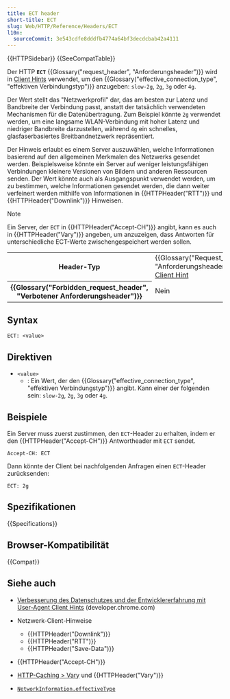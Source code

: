 ```yaml
---
title: ECT header
short-title: ECT
slug: Web/HTTP/Reference/Headers/ECT
l10n:
  sourceCommit: 3e543cdfe8dddfb4774a64bf3decdcbab42a4111
---
```


{{HTTPSidebar}} {{SeeCompatTable}}

Der HTTP **`ECT`** {{Glossary("request_header", "Anforderungsheader")}} wird in [Client Hints](/de/docs/Web/HTTP/Guides/Client_hints) verwendet, um den {{Glossary("effective_connection_type", "effektiven Verbindungstyp")}} anzugeben: `slow-2g`, `2g`, `3g` oder `4g`.

Der Wert stellt das "Netzwerkprofil" dar, das am besten zur Latenz und Bandbreite der Verbindung passt, anstatt der tatsächlich verwendeten Mechanismen für die Datenübertragung. Zum Beispiel könnte `2g` verwendet werden, um eine langsame WLAN-Verbindung mit hoher Latenz und niedriger Bandbreite darzustellen, während `4g` ein schnelles, glasfaserbasiertes Breitbandnetzwerk repräsentiert.

Der Hinweis erlaubt es einem Server auszuwählen, welche Informationen basierend auf den allgemeinen Merkmalen des Netzwerks gesendet werden. Beispielsweise könnte ein Server auf weniger leistungsfähigen Verbindungen kleinere Versionen von Bildern und anderen Ressourcen senden. Der Wert könnte auch als Ausgangspunkt verwendet werden, um zu bestimmen, welche Informationen gesendet werden, die dann weiter verfeinert werden mithilfe von Informationen in {{HTTPHeader("RTT")}} und {{HTTPHeader("Downlink")}} Hinweisen.

> [!NOTE]
> Ein Server, der `ECT` in {{HTTPHeader("Accept-CH")}} angibt, kann es auch in {{HTTPHeader("Vary")}} angeben, um anzuzeigen, dass Antworten für unterschiedliche ECT-Werte zwischengespeichert werden sollen.

<table class="properties">
  <tbody>
    <tr>
      <th scope="row">Header-Typ</th>
      <td>
        {{Glossary("Request_header", "Anforderungsheader")}},
        <a href="/de/docs/Web/HTTP/Guides/Client_hints">Client Hint</a>
      </td>
    </tr>
    <tr>
      <th scope="row">{{Glossary("Forbidden_request_header", "Verbotener Anforderungsheader")}}</th>
      <td>Nein</td>
    </tr>
  </tbody>
</table>

## Syntax

```http
ECT: <value>
```

## Direktiven

- `<value>`
  - : Ein Wert, der den {{Glossary("effective_connection_type", "effektiven Verbindungstyp")}} angibt. Kann einer der folgenden sein: `slow-2g`, `2g`, `3g` oder `4g`.

## Beispiele

Ein Server muss zuerst zustimmen, den `ECT`-Header zu erhalten, indem er den {{HTTPHeader("Accept-CH")}} Antwortheader mit `ECT` sendet.

```http
Accept-CH: ECT
```

Dann könnte der Client bei nachfolgenden Anfragen einen `ECT`-Header zurücksenden:

```http
ECT: 2g
```

## Spezifikationen

{{Specifications}}

## Browser-Kompatibilität

{{Compat}}

## Siehe auch

- [Verbesserung des Datenschutzes und der Entwicklererfahrung mit User-Agent Client Hints](https://developer.chrome.com/docs/privacy-security/user-agent-client-hints) (developer.chrome.com)
- Netzwerk-Client-Hinweise

  - {{HTTPHeader("Downlink")}}
  - {{HTTPHeader("RTT")}}
  - {{HTTPHeader("Save-Data")}}

- {{HTTPHeader("Accept-CH")}}
- [HTTP-Caching > Vary](/de/docs/Web/HTTP/Guides/Caching#vary) und {{HTTPHeader("Vary")}}
- [`NetworkInformation.effectiveType`](/de/docs/Web/API/NetworkInformation/effectiveType)
